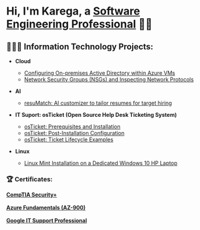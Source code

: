 <h1>Hi, I'm Karega, a <a href="https://www.linkedin.com/in/karega-carrington/">Software Engineering Professional</a> 👋🏾</h1>

<h2>👨🏾‍💻 Information Technology Projects:</h2>

- <b>Cloud</b>
  - [Configuring On-premises Active Directory within Azure VMs](https://github.com/cornerstonian/configure-ad)
  - [Network Security Groups (NSGs) and Inspecting Network Protocols](https://github.com/cornerstonian/azure-network-protocols)

- <b>AI</b>
  - [resuMatch: AI customizer to tailor resumes for target hiring](https://github.com/karegacarrington/resuMATCH)
 
- <b>IT Suport: osTicket (Open Source Help Desk Ticketing System)</b>
  - [osTicket: Prerequisites and Installation](https://github.com/cornerstonian/osticket-prereqs)
  - [osTicket: Post-Installation Configuration](https://github.com/cornerstonian/post-install-config)
  - [osTicket: Ticket Lifecycle Examples](https://github.com/cornerstonian/osTicket-lifecycle)

- <b>Linux</b>
  - [Linux Mint Installation on a Dedicated Windows 10 HP Laptop](https://github.com/cornerstonian/windows-to-linux-mint-install/tree/main)

<b>
<h3>🏆 Certificates:</h3>
<a href="https://www.credly.com/badges/b0502918-25fa-4a43-815f-f4f104b38458/public_url">CompTIA Security+ </a> </br>
  </br>
<a href="https://learn.microsoft.com/en-us/users/voiscorners/transcript/vyex6hy5po051g3">Azure Fundamentals (AZ-900)</a> </br>
  </br>
<a href="https://github.com/user-attachments/assets/35470bc0-3a08-4032-8c11-fb89612d6b0b">Google IT Support Professional</a>
